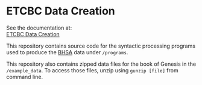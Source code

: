# ETCBC Data Creation

See the documentation at:<br>
[ETCBC Data Creation](http://www.etcbc.nl/datacreation)

This repository contains source code for the syntactic processing programs used to produce the [BHSA](https://github.com/ETCBC/bhsa) data under `/programs`.

This repository also contains zipped data files for the book of Genesis in the `/example_data`. To access those files, unzip using `gunzip [file]` from command line.
